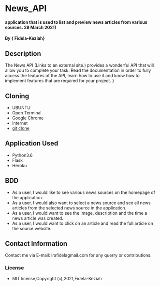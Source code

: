 # News_API

#### application that is used to list and preview news articles from various sources. 29 March 2021}
#### By **{ Fidela-Keziah}**

## Description

The News API (Links to an external site.) provides a wonderful API that will allow you to complete your task. Read the documentation in order to fully access the features of the API, learn how to use it and know how to implement features that are required for your project. }

## Cloning

* UBUNTU
* Open Terminal
* Google Chrome
* internet
* [git clone](https://github.com/Fidela-keziah/News.git)

## Application Used

* Python3.6
* Flask
* Heroku

## BDD

* As a user, I would like to see various news sources on the homepage of the application.
* As a user, I would also want to select a news source and see all news articles from the selected news source in the application.
* As a user, I would want to see the image, description and the time a news article was created.
* As a user, I would want to click on an article and read the full article on the source website.


## Contact Information

 Contact me via E-mail: irafidelagmail.com for any querry or contributions.
### License

* MIT license,Copyright (c),2021,Fidela-Keziah